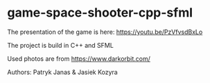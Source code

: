 # game-space-shooter-cpp-sfml

The presentation of the game is here:
https://youtu.be/PzVfvsdBxLo

The project is build in C++ and SFML

Used photos are from https://www.darkorbit.com/


Authors:
Patryk Janas & Jasiek Kozyra
